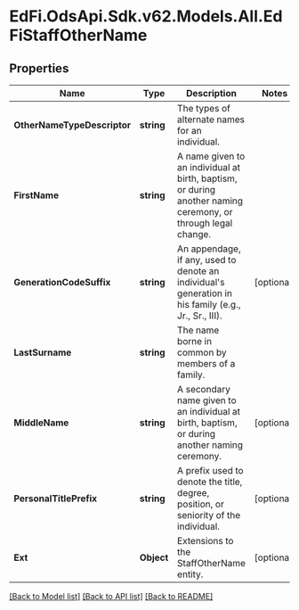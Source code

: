 # EdFi.OdsApi.Sdk.v62.Models.All.EdFiStaffOtherName

## Properties

Name | Type | Description | Notes
------------ | ------------- | ------------- | -------------
**OtherNameTypeDescriptor** | **string** | The types of alternate names for an individual. | 
**FirstName** | **string** | A name given to an individual at birth, baptism, or during another naming ceremony, or through legal change. | 
**GenerationCodeSuffix** | **string** | An appendage, if any, used to denote an individual&#39;s generation in his family (e.g., Jr., Sr., III). | [optional] 
**LastSurname** | **string** | The name borne in common by members of a family. | 
**MiddleName** | **string** | A secondary name given to an individual at birth, baptism, or during another naming ceremony. | [optional] 
**PersonalTitlePrefix** | **string** | A prefix used to denote the title, degree, position, or seniority of the individual. | [optional] 
**Ext** | **Object** | Extensions to the StaffOtherName entity. | [optional] 

[[Back to Model list]](../README.md#documentation-for-models) [[Back to API list]](../README.md#documentation-for-api-endpoints) [[Back to README]](../README.md)

